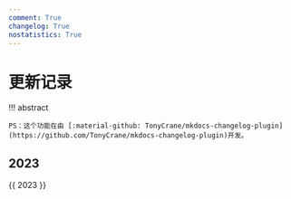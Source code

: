 ```yaml
---
comment: True
changelog: True
nostatistics: True
---
```


# 更新记录

!!! abstract

    PS：这个功能在由 [:material-github: TonyCrane/mkdocs-changelog-plugin](https://github.com/TonyCrane/mkdocs-changelog-plugin)开发。

<style>
.md-typeset h2 {
    margin-top: 0em;
}
</style>

## 2023
{{ 2023 }}

